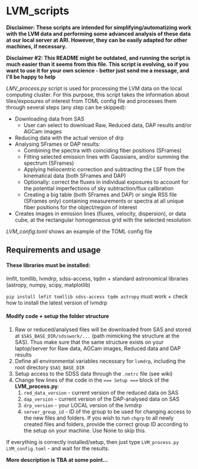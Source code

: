 # LVM_scripts
**Disclaimer: These scripts are intended for simplifying/automatizing work with the LVM data and performing some advanced analysis of these data at our local server at ARI. However, they can be easily adapted for other machines, if necessary.**

**Disclaimer #2: This README might be outdated, and running the script is much easier than it seems from this file. This script is evolving, so if you want to use it for your own science - better just send me a message, and I'll be happy to help**  

*LMV_process.py* script is used for processing the LVM data on the local computing cluster. 
For this purpose, this script takes the information about tiles/exposures of interest from TOML config file and processes them through several steps (any step can be skipped):
- Downloading data from SAS
  - User can select to download Raw, Reduced data, DAP results and/or AGCam images
- Reducing data with the actual version of drp
- Analysing SFrames or DAP results:
  - Combining the spectra with coinciding fiber positions (SFrames)
  - Fitting selected emission lines with Gaussians, and/or summing the spectrum (SFrames)
  - Applying heliocentric correction and subtracting the LSF from the kinematical data (both SFrames and DAP)
  - Optionally: correct the fluxes in individual exposures to account for the potential imperfections of sky subtraction/flux calibration
  - Creating a big table (both SFrames and DAP) or single RSS file (SFrames only) containing measurements or spectra at all unique fiber positions for the object/region of interest
- Creates images in emission lines (fluxes, velocity, dispersion), or data cube, at the rectangular homogeneous grid with the selected resolution



*LVM_config.toml* shows an example of the TOML config file

## Requirements and usage 
#### These libraries must be installed: 
lmfit, tomllib, lvmdrp, sdss-access, tqdm  + standard astronomical libraries (astropy, numpy, scipy, matplotlib) 

`pip install lmfit tomllib sdss-access tqdm astropy` must work + check how to install the latest version of lvmdrp

#### Modify code + setup the folder structure

1. Raw or reduced/analysed files will be downloaded from SAS and stored at `$SAS_BASE_DIR/sdsswork/...` (path mimicking the structure at the SAS). Thus make sure that the same structure exists on your laptop/server for Raw data, AGCam images, Reduced data and DAP results
2. Define all environmental variables necessary for `lvmdrp`, including the root directory `$SAS_BASE_DIR`
3. Setup access to the SDSS data through the `.netrc` file (see wiki)
4. Change few lines of the code in the `=== Setup ===` block of the **LVM_process.py**:
   1. `red_data_version` - current version of the reduced data on SAS
   2. `dap_version` - current version of the DAP-analysed data on SAS
   3. `drp_version` - your LOCAL version of the lvmdrp
   4. `server_group_id` - ID of the group to be used for changing access to the new files and folders. If you wish to run `chgrp` to all newly created files and folders, provide the correct group ID according to the setup on your machine. Use None to skip this.

If everything is correctly installed/setup, then just type `LVM_process.py LVM_config.toml` - and wait for the results. 
 
**More description is TBA at some point...** 
